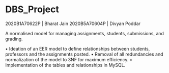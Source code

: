 # DBS_Project
2020B1A70622P | Bharat Jain
2020B5A70604P | Divyan Poddar

A normalised model for managing assignments, students, submissions, and grading.


• Ideation of an EER model to define relationships between students, professors and the assignments posted.
• Removal of all redundancies and normalization of the model to 3NF for maximum efficiency. 
• Implementation of the tables and relationships in MySQL. 

